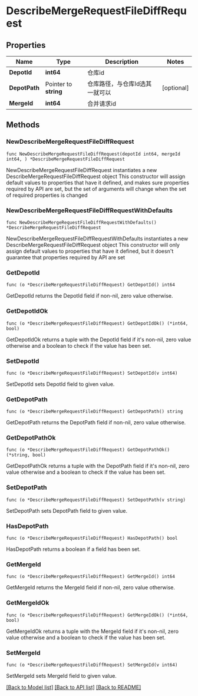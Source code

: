 # DescribeMergeRequestFileDiffRequest

## Properties

Name | Type | Description | Notes
------------ | ------------- | ------------- | -------------
**DepotId** | **int64** | 仓库id | 
**DepotPath** | Pointer to **string** | 仓库路径，与仓库Id选其一就可以 | [optional] 
**MergeId** | **int64** | 合并请求id | 

## Methods

### NewDescribeMergeRequestFileDiffRequest

`func NewDescribeMergeRequestFileDiffRequest(depotId int64, mergeId int64, ) *DescribeMergeRequestFileDiffRequest`

NewDescribeMergeRequestFileDiffRequest instantiates a new DescribeMergeRequestFileDiffRequest object
This constructor will assign default values to properties that have it defined,
and makes sure properties required by API are set, but the set of arguments
will change when the set of required properties is changed

### NewDescribeMergeRequestFileDiffRequestWithDefaults

`func NewDescribeMergeRequestFileDiffRequestWithDefaults() *DescribeMergeRequestFileDiffRequest`

NewDescribeMergeRequestFileDiffRequestWithDefaults instantiates a new DescribeMergeRequestFileDiffRequest object
This constructor will only assign default values to properties that have it defined,
but it doesn't guarantee that properties required by API are set

### GetDepotId

`func (o *DescribeMergeRequestFileDiffRequest) GetDepotId() int64`

GetDepotId returns the DepotId field if non-nil, zero value otherwise.

### GetDepotIdOk

`func (o *DescribeMergeRequestFileDiffRequest) GetDepotIdOk() (*int64, bool)`

GetDepotIdOk returns a tuple with the DepotId field if it's non-nil, zero value otherwise
and a boolean to check if the value has been set.

### SetDepotId

`func (o *DescribeMergeRequestFileDiffRequest) SetDepotId(v int64)`

SetDepotId sets DepotId field to given value.


### GetDepotPath

`func (o *DescribeMergeRequestFileDiffRequest) GetDepotPath() string`

GetDepotPath returns the DepotPath field if non-nil, zero value otherwise.

### GetDepotPathOk

`func (o *DescribeMergeRequestFileDiffRequest) GetDepotPathOk() (*string, bool)`

GetDepotPathOk returns a tuple with the DepotPath field if it's non-nil, zero value otherwise
and a boolean to check if the value has been set.

### SetDepotPath

`func (o *DescribeMergeRequestFileDiffRequest) SetDepotPath(v string)`

SetDepotPath sets DepotPath field to given value.

### HasDepotPath

`func (o *DescribeMergeRequestFileDiffRequest) HasDepotPath() bool`

HasDepotPath returns a boolean if a field has been set.

### GetMergeId

`func (o *DescribeMergeRequestFileDiffRequest) GetMergeId() int64`

GetMergeId returns the MergeId field if non-nil, zero value otherwise.

### GetMergeIdOk

`func (o *DescribeMergeRequestFileDiffRequest) GetMergeIdOk() (*int64, bool)`

GetMergeIdOk returns a tuple with the MergeId field if it's non-nil, zero value otherwise
and a boolean to check if the value has been set.

### SetMergeId

`func (o *DescribeMergeRequestFileDiffRequest) SetMergeId(v int64)`

SetMergeId sets MergeId field to given value.



[[Back to Model list]](../README.md#documentation-for-models) [[Back to API list]](../README.md#documentation-for-api-endpoints) [[Back to README]](../README.md)


